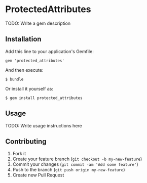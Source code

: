 # ProtectedAttributes

TODO: Write a gem description

## Installation

Add this line to your application's Gemfile:

    gem 'protected_attributes'

And then execute:

    $ bundle

Or install it yourself as:

    $ gem install protected_attributes

## Usage

TODO: Write usage instructions here

## Contributing

1. Fork it
2. Create your feature branch (`git checkout -b my-new-feature`)
3. Commit your changes (`git commit -am 'Add some feature'`)
4. Push to the branch (`git push origin my-new-feature`)
5. Create new Pull Request
